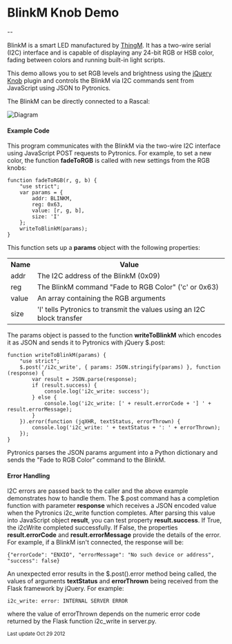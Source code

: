 BlinkM Knob Demo
================

--

BlinkM is a smart LED manufactured by [ThingM][tm].
It has a two-wire serial (I2C) interface and is capable of displaying any 24-bit RGB
or HSB color, fading between colors and running built-in light scripts.

This demo allows you to set RGB levels and brightness using the
[jQuery Knob][jqk] plugin and controls the BlinkM via I2C commands
sent from JavaScript using JSON to Pytronics.

The BlinkM can be directly connected to a Rascal:

![Diagram](/static/images/docs/BlinkM-Rascal.png)

#### Example Code
This program communicates with the BlinkM via the two-wire I2C interface using
JavaScript POST requests to Pytronics. For example, to set a new color, the function
**fadeToRGB** is called with new settings from the RGB knobs:

    function fadeToRGB(r, g, b) {
        "use strict";
        var params = {
            addr: BLINKM,
            reg: 0x63,
            value: [r, g, b],
            size: 'I'
        };
        writeToBlinkM(params);
    }

This function sets up a **params** object with the following properties:

<table class="table table-condensed">
<tr><th>Name</th><th>Value</th></tr>
<tr><td>addr</td><td>The I2C address of the BlinkM (0x09)</td></tr>
<tr><td>reg</td><td>The BlinkM command "Fade to RGB Color" ('c' or 0x63)</td></tr>
<tr><td>value</td><td>An array containing the RGB arguments</td></tr>
<tr><td>size</td><td>'I' tells Pytronics to transmit the values using an I2C block transfer</td></tr>
</table>

The params object is passed to the function **writeToBlinkM** which encodes it as JSON and sends
it to Pytronics with jQuery $.post:

    function writeToBlinkM(params) {
        "use strict";
        $.post('/i2c_write', { params: JSON.stringify(params) }, function (response) {
            var result = JSON.parse(response);
            if (result.success) {
                console.log('i2c_write: success');
            } else {
                console.log('i2c_write: [' + result.errorCode + '] ' + result.errorMessage);
            }
        }).error(function (jqXHR, textStatus, errorThrown) {
            console.log('i2c_write: ' + textStatus + ': ' + errorThrown);
        });
    }

Pytronics parses the JSON params argument into a Python dictionary and sends the "Fade to RGB Color"
command to the BlinkM.

#### Error Handling
I2C errors are passed back to the caller and the above example demonstrates how to handle them.
The $.post command has a completion function with parameter **response** which
receives a JSON encoded value when the Pytronics i2c_write function completes. After parsing this value into
JavaScript object **result**, you can test property **result.success**. If True, the i2cWrite completed successfully.
If False, the properties **result.errorCode** and **result.errorMessage** provide the details of the error. For example,
if a BlinkM isn't connected, the response will be:

    {"errorCode": "ENXIO", "errorMessage": "No such device or address", "success": false} 

An unexpected error results in the $.post().error method being called, the values of arguments **textStatus**
and **errorThrown** being received from the Flask framework by jQuery. For example:

    i2c_write: error: INTERNAL SERVER ERROR

where the value of errorThrown depends on the numeric error code returned by the Flask function i2c_write in server.py.

<div><small>Last update Oct 29 2012</small></div>

[tm]: http://thingm.com/products/blinkm.html
[jqk]: https://github.com/aterrien/jQuery-Knob
